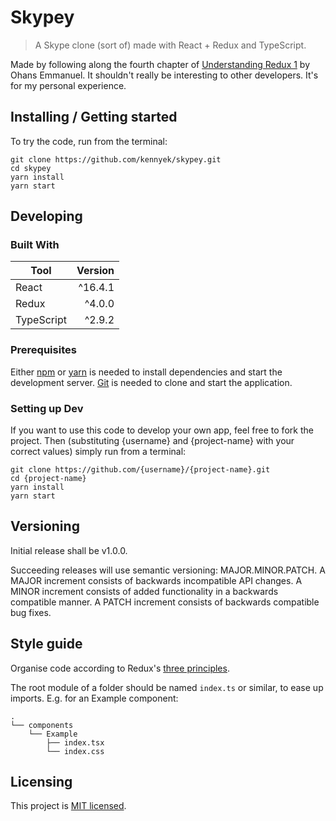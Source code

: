 # Skypey
> A Skype clone (sort of) made with React + Redux and TypeScript.

Made by following along the fourth chapter of [Understanding Redux
1](https://gumroad.com/l/Ocgbb) by Ohans Emmanuel. It shouldn't really be
interesting to other developers. It's for my personal experience.

## Installing / Getting started

To try the code, run from the terminal:

```shell
git clone https://github.com/kennyek/skypey.git
cd skypey
yarn install
yarn start
```

## Developing

### Built With

| Tool       | Version |
|------------|--------:|
| React      | ^16.4.1 |
| Redux      | ^4.0.0  |
| TypeScript | ^2.9.2 |

### Prerequisites

Either [npm][npm] or [yarn][yarn] is needed to install dependencies and start
the development server. [Git][git] is needed to clone and start the application.

### Setting up Dev

If you want to use this code to develop your own app, feel free to fork the
project. Then (substituting {username} and {project-name} with your correct
values) simply run  from a terminal:

```shell
git clone https://github.com/{username}/{project-name}.git
cd {project-name}
yarn install
yarn start
```

## Versioning

Initial release shall be v1.0.0.

Succeeding releases will use semantic versioning: MAJOR.MINOR.PATCH. A MAJOR
increment consists of backwards incompatible API changes. A MINOR increment
consists of added functionality in a backwards compatible manner. A PATCH
increment consists of backwards compatible bug fixes.

## Style guide

Organise code according to Redux's [three principles][redux-three-principles].

The root module of a folder should be named `index.ts` or similar, to ease up
imports. E.g. for an Example component:

```
.
└── components
    └── Example
        ├── index.tsx
        └── index.css
```

## Licensing

This project is [MIT licensed][mit].

[git]: https://git-scm.com/downloads
[mit]: LICENSE
[npm]: https://nodejs.org/en/download/
[redux-three-principles]: https://redux.js.org/introduction/three-principles
[yarn]: https://yarnpkg.com/lang/en/docs/install/
